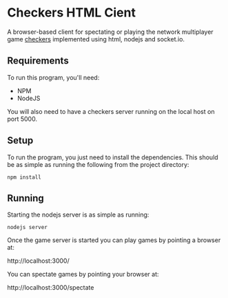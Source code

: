 # Checkers HTML Cient

A browser-based client for spectating or playing the network multiplayer game
[checkers](https://github.com/batkinson/checkers) implemented using html, 
nodejs and socket.io.


## Requirements

To run this program, you'll need:

  * NPM
  * NodeJS

You will also need to have a checkers server running on the local host on 
port 5000.

## Setup

To run the program, you just need to install the dependencies. This should be
as simple as running the following from the project directory:

```
npm install
```

## Running

Starting the nodejs server is as simple as running:

```
nodejs server
```

Once the game server is started you can play games by pointing a browser at:

http://localhost:3000/

You can spectate games by pointing your browser at:

http://localhost:3000/spectate

